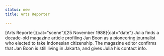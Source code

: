 ```yaml
---
status: new
title: Arts Reporter

---
```

[Arts Reporter]{cat="scene"}[25 November 1988]{cat="date"}  Julia finds a decade-old magazine article profiling Jan Boon as a pioneering journalist who elected to take Indonesian citizenship. The magazine editor confirms that Jan Boon is still living in Jakarta, and gives Julia his contact info. 
